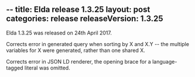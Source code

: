 --
title: Elda release 1.3.25
layout: post
categories: release
releaseVersion: 1.3.25
---

Elda 1.3.25 was released on 24th April 2017.

Corrects error in generated query when sorting by
X and X.Y -- the multiple variables for X were
generated, rather than one shared X.

Corrects error in JSON LD renderer, the opening
brace for a language-tagged literal was omitted.


